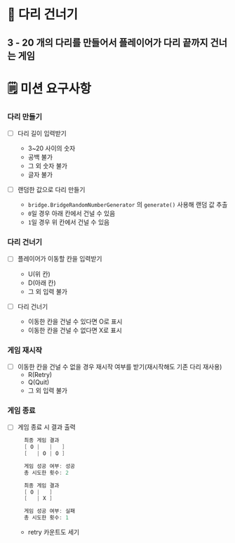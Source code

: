 # 🌉 다리 건너기
## 3 - 20 개의 다리를 만들어서 플레이어가 다리 끝까지 건너는 게임

# 🗒️ 미션 요구사항

### 다리 만들기
- [ ] 다리 길이 입력받기
  - 3~20 사이의 숫자
  - 공백 불가
  - 그 외 숫자 불가
  - 글자 불가

- [ ] 랜덤한 값으로 다리 만들기
  - `bridge.BridgeRandomNumberGenerator` 의 `generate()` 사용해 랜덤 값 추출
  - `0`일 경우 아래 칸에서 건널 수 있음
  - `1`일 경우 위 칸에서 건널 수 있음

### 다리 건너기
- [ ] 플레이어가 이동할 칸을 입력받기
  - U(위 칸)
  - D(아래 칸)
  - 그 외 입력 불가

- [ ] 다리 건너기
  - 이동한 칸을 건널 수 있다면 O로 표시
  - 이동한 칸을 건널 수 없다면 X로 표시

### 게임 재시작
- [ ] 이동한 칸을 건널 수 없을 경우 재시작 여부를 받기(재시작해도 기존 다리 재사용)
  - R(Retry)
  - Q(Quit)
  - 그 외 입력 불가

### 게임 종료 
- [ ] 게임 종료 시 결과 출력
  ```kotlin
    최종 게임 결과
    [ O |   |   ]
    [   | O | O ]

    게임 성공 여부: 성공
    총 시도한 횟수: 2
    ```
  ```kotlin
    최종 게임 결과
    [ O |   ]
    [   | X ]

    게임 성공 여부: 실패
    총 시도한 횟수: 1
    ```

  - retry 카운트도 세기